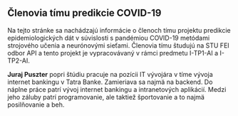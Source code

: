 ## Členovia tímu predikcie COVID-19

Na tejto stránke sa nachádzajú informácie o členoch tímu projektu predikcie epidemiologických dát v súvislosti s pandémiou COVID-19 metódami strojového učenia a neurónovými sieťami. Členovia tímu študujú na STU FEI odbor API a tento projekt je vypracovávaný v rámci predmetu I-TP1-AI a I-TP2-AI.

**Juraj Puszter** popri štúdiu pracuje na pozícii IT vývojára v tíme vývoja internet bankingu v Tatra Banke. Zamieriava sa najmä na backend. Do náplne práce patrí vývoj internet bankingu a intranetových aplikácií. Medzi jeho záluby patrí programovanie, ale taktiež športovanie a to najmä posilňovanie a beh.
